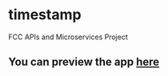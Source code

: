 # timestamp
FCC APIs and Microservices Project

## You can preview the app [here](https://tranquil-basin-80779.herokuapp.com/)
